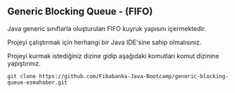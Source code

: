 ## Generic Blocking Queue - (FIFO)

Java generic sınıflarla oluşturulan FIFO kuyruk yapısını içermektedir. 

Projeyi çalıştırmak için herhangi bir Java IDE'sine sahip olmalısınız.

Projeyi kurmak istediğiniz dizine gidip aşağıdaki komutları komut dizinine yapıştırınız.

```
git clone https://github.com/Fibabanka-Java-Bootcamp/generic-blocking-queue-esmahaber.git
```

